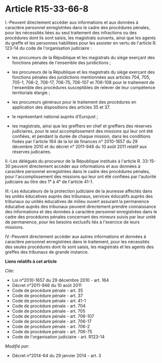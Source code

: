 # Article R15-33-66-8

I.-Peuvent directement accéder aux informations et aux données à caractère personnel enregistrées dans le cadre des
procédures pénales, pour les nécessités liées au seul traitement des infractions ou des procédures dont ils sont saisis, les
magistrats suivants, ainsi que les agents du greffe et les personnes habilitées pour les assister en vertu de l'article R.
123-14 du code de l'organisation judiciaire :

- les procureurs de la République et les magistrats du siège exerçant des fonctions pénales de l'ensemble des juridictions ;

- les procureurs de la République et les magistrats du siège exerçant des fonctions pénales des juridictions mentionnées aux 
articles 704, 705, 705-1, 706-2, 706-17, 706-75, 706-107 et 706-108 pour le traitement de l'ensemble des procédures
susceptibles de relever de leur compétence territoriale élargie ;

- les procureurs généraux pour le traitement des procédures en application des dispositions des articles 35 et 37.

- le représentant national auprès d'Eurojust ;

- les magistrats, ainsi que les greffiers en chef et greffiers des réserves judiciaires, pour le seul accomplissement des
missions qui leur ont été confiées, et pendant la durée de chaque mission, dans les conditions fixées par l'article 164 de la
loi de finances n° 2010-1657 du 29 décembre 2010 et du décret n° 2011-946 du 10 août 2011 relatif aux réserves judicaires. 

II.-Les délégués du procureur de la République institués à l'article R. 33-15-30 peuvent directement accéder aux informations
et aux données à caractère personnel enregistrées dans le cadre des procédures pénales, pour l'accomplissement des missions
qui leur ont été confiées par l'autorité judiciaire au titre des 1° à 4° de l'article 41-1. 

III.-Les éducateurs de la protection judiciaire de la jeunesse affectés dans les unités éducatives auprès des tribunaux,
services éducatifs auprès des tribunaux ou unités éducatives de milieu ouvert assurant la permanence éducative auprès des
tribunaux peuvent directement prendre connaissance des informations et des données à caractère personnel enregistrées dans le
cadre des procédures pénales concernant des mineurs suivis par leur unité de permanence, pour les besoins exclusifs liés à
l'exercice de leurs missions. 

IV.-Peuvent directement accéder aux autres informations et données à caractère personnel enregistrées dans le traitement,
pour les nécessités des seules procédures dont ils sont saisis, les magistrats et les agents des greffes des tribunaux de
grande instance.

**Liens relatifs à cet article**

_Cite_:

  - Loi n°2010-1657 du 29 décembre 2010 - art. 164
  - Décret n°2011-946 du 10 août 2011
  - Code de procédure pénale - art. 35
  - Code de procédure pénale - art. 37
  - Code de procédure pénale - art. 41-1
  - Code de procédure pénale - art. 704
  - Code de procédure pénale - art. 705
  - Code de procédure pénale - art. 706-107
  - Code de procédure pénale - art. 706-17
  - Code de procédure pénale - art. 706-2
  - Code de procédure pénale - art. 706-75
  - Code de l'organisation judiciaire - art. R123-14

_Modifié par_:

  - Décret n°2014-64 du 29 janvier 2014 - art. 3
